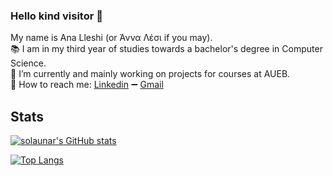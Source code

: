 ### Hello kind visitor 👋

My name is Ana Lleshi (or Άννα Λέσι if you may). <br>
:books: I am in my third year of studies towards a bachelor's degree in Computer Science. <br>
:briefcase: I’m currently and mainly working on projects for courses at AUEB. <br>
:link: How to reach me: 
[Linkedin](https://www.linkedin.com/in/ana-lleshi-8873a7209/) :heavy_minus_sign:
[Gmail](mailto:anna.lesi2000@gmail.com)

## Stats

<a href="https://github.com/solaunar/solaunar"> <img align="center" src="https://github-readme-stats.vercel.app/api?username=solaunar&show_icons=true&theme=react&count_private=true&hide=prs,contribs" alt="solaunar's GitHub stats"></a>

<a href="https://github.com/solaunar/solaunar"> <img align="center" src="https://github-readme-stats.vercel.app/api/top-langs/?username=solaunar&count_private=true&theme=react&langs_count=6" alt="Top Langs"></a>

<!--
**solaunar/solaunar** is a ✨ _special_ ✨ repository because its `README.md` (this file) appears on your GitHub profile.

Here are some ideas to get you started:

-  ...
- 🌱 I’m currently learning ...
- 👯 I’m looking to collaborate on ...
- 🤔 I’m looking for help with ...
- 💬 Ask me about ...
- : ...
- 😄 Pronouns: ...
- ⚡ Fun fact: ...
-->
